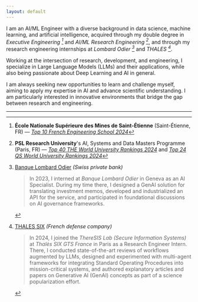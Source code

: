 ```yaml
---
layout: default
---
```


I am an AI/ML Engineer with a diverse background in data science, machine learning, and artificial intelligence, acquired through my double degree in *Executive Engineering [^1]* and *AI/ML Research Engineering [^2]*, and through my research engineering internships at *Lombard Odier [^3]* and *THALES [^4]*.

Working at the intersection of research, development, and engineering, I specialize in Large Language Models (LLMs) and their applications, while also being passionate about Deep Learning and AI in general.

I am always seeking new opportunities to learn and challenge myself, aiming to apply my expertise in AI and advance scientific understanding. I am particularly interested in innovative environments that bridge the gap between research and engineering.

<hr style="height: 1px; background-color: black; border: none;">

[^1]: **École Nationale Supérieure des Mines de Saint-Étienne** (Saint-Étienne, FR) — *[Top 10 French Engineering School 2024](https://www.letudiant.fr/classements/classement-des-ecoles-d-ingenieurs.html)*

[^2]: **PSL Research University**'s AI, Systems and Data Masters Programme (Paris, FR) — *[Top 40 THE World University Rankings 2024](https://www.timeshighereducation.com/world-university-rankings/paris-sciences-et-lettres-psl-research-university-paris)* and *[Top 24 QS World University Rankings 2024](https://www.topuniversities.com/universities/universite-psl)*

[^3]: [Banque Lombard Odier](https://www.lombardodier.com/en/home.html) *(Swiss private bank)*<br>
    > In 2023, I interned at *Banque Lombard Odier* in Geneva as an AI Specialist. During my time there, I designed a GenAI solution for translating investment memos, developed and industrialized an API for the service, and participated in foundational discussions on AI governance frameworks.

[^4]: [THALES SIX](https://www.thalesgroup.com/en) *(French defense company)*<br>
    > In 2024, I joined the *ThereSIS Lab (Secure Information Systems)* at *Thalès SIX GTS France* in Paris as a Research Engineer Intern. There, I conducted state-of-the-art reviews of workflows augmented by LLMs, designed and experimented with multi-agent frameworks for integrating Standard Operating Procedures into mission-critical systems, and authored explanatory articles and papers on Generative AI (GenAI) concepts as part of a science popularization effort.
